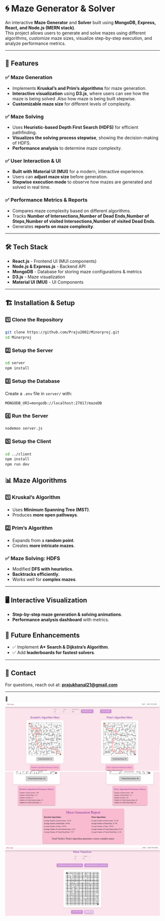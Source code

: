 # 🌀 Maze Generator & Solver  

An interactive **Maze Generator** and **Solver** built using **MongoDB, Express, React, and Node.js (MERN stack)**.  
This project allows users to generate and solve mazes using different algorithms, customize maze sizes, visualize step-by-step execution, and analyze performance metrics.  

---

## 🚀 Features  

### ✅ **Maze Generation**  
- Implements **Kruskal’s and Prim’s algorithms** for maze generation.  
- **Interactive visualization** using **D3.js**, where users can see how the maze is being solved .Also how maze is being built stepwise.
- **Customizable maze size** for different levels of complexity.  

### ✅ **Maze Solving**  
- Uses **Heuristic-based Depth First Search (HDFS)** for efficient pathfinding.  
- **Visualizes the solving process stepwise**, showing the decision-making of HDFS.  
- **Performance analysis** to determine maze complexity.  

### ✅ **User Interaction & UI**  
- **Built with Material UI (MUI)** for a modern, interactive experience.  
- Users can **adjust maze size** before generation.  
- **Stepwise execution mode** to observe how mazes are generated and solved in real time.  

### ✅ **Performance Metrics & Reports**  
- Compares maze complexity based on different algorithms.  
- Tracks **Number of Intersections,Number of Dead Ends,Number of Steps,Number of visited Intersections,Number of visited Dead Ends**.  
- Generates **reports on maze complexity**.  

---

## 🛠️ Tech Stack  

- **React.js** - Frontend UI (MUI components)  
- **Node.js & Express.js** - Backend API  
- **MongoDB** - Database for storing maze configurations & metrics  
- **D3.js** - Maze visualization  
- **Material UI (MUI)** - UI Components  

---

## 🏗️ Installation & Setup  

### 1️⃣ Clone the Repository  
```bash
git clone https://github.com/Praju2002/Minorproj.git
cd Minorproj
```

### 2️⃣ Setup the Server  
```bash
cd server
npm install
```

### 3️⃣ Setup the Database  
Create a `.env` file in `server/` with:
```env
MONGODB_URI=mongodb://localhost:27017/mazeDB
```

### 4️⃣ Run the Server  
```bash
nodemon server.js
```

### 5️⃣ Setup the Client  
```bash
cd ../client
npm install
npm run dev
```

## 📊 Maze Algorithms  

### 1️⃣ **Kruskal’s Algorithm**  
- Uses **Minimum Spanning Tree (MST)**.  
- Produces **more open pathways**.  

### 2️⃣ **Prim’s Algorithm**  
- Expands from a **random point**.  
- Creates **more intricate mazes**.  

### ✅ **Maze Solving: HDFS**  
- Modified **DFS with heuristics**.  
- **Backtracks efficiently**.  
- Works well for **complex mazes**.  

---

## 🖥️ Interactive Visualization  

- **Step-by-step maze generation & solving animations**.  
- **Performance analysis dashboard** with metrics.  



## 📜 Future Enhancements  

- ✅ Implement **A\* Search & Dijkstra’s Algorithm**.  
- ✅ Add **leaderboards for fastest solvers**.  

---

## 📧 Contact  
For questions, reach out at: **prajukhanal21@gmail.com**  

---


**📸**  
![Maze Generation and Solving](./client/src/assets/mazesolve.png)  
![Maze Report](./client/src/assets/report.png)  
![Maze Generation Stepwise](./client/src/assets/stepwise.png)  

